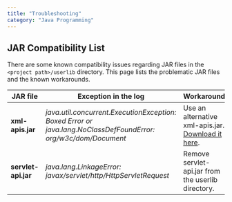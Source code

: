 ```yaml
---
title: "Troubleshooting"
category: "Java Programming"
---
```



## JAR Compatibility List

There are some known compatibility issues regarding JAR files in the `<project path>/userlib` directory. This page lists the problematic JAR files and the known workarounds.

| JAR file | Exception in the log | Workaround |
| --- | --- | --- |
| **xml-apis.jar** | _java.util.concurrent.ExecutionException: Boxed Error or java.lang.NoClassDefFoundError: org/w3c/dom/Document_ | Use an alternative xml-apis.jar. [Download it here](attachments/16714056/16844051.jar). |
| **servlet-api.jar** | _java.lang.LinkageError: javax/servlet/http/HttpServletRequest_ | Remove servlet-api.jar from the userlib directory. |
